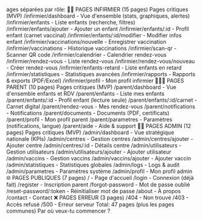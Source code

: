 ages séparées par rôle:
👨‍⚕️ PAGES INFIRMIER (15 pages)
Pages critiques (MVP)
/infirmier/dashboard - Vue d'ensemble (stats, graphiques, alertes)
/infirmier/enfants - Liste enfants (recherche, filtres)
/infirmier/enfants/ajouter - Ajouter un enfant
/infirmier/enfants/:id - Profil enfant (carnet vaccinal)
/infirmier/enfants/:id/modifier - Modifier infos enfant
/infirmier/vaccinations/nouvelle - Enregistrer vaccination
/infirmier/vaccinations - Historique vaccinations
/infirmier/scan-qr - Scanner QR code
/infirmier/calendrier - Calendrier rendez-vous
/infirmier/rendez-vous - Liste rendez-vous
/infirmier/rendez-vous/nouveau - Créer rendez-vous
/infirmier/enfants-retard - Liste enfants en retard
/infirmier/statistiques - Statistiques avancées
/infirmier/rapports - Rapports & exports (PDF/Excel)
/infirmier/profil - Mon profil infirmier
👨‍👩‍👧 PAGES PARENT (10 pages)
Pages critiques (MVP)
/parent/dashboard - Vue d'ensemble enfants et RDV
/parent/enfants - Liste mes enfants
/parent/enfants/:id - Profil enfant (lecture seule)
/parent/enfants/:id/carnet - Carnet digital
/parent/rendez-vous - Mes rendez-vous
/parent/notifications - Notifications
/parent/documents - Documents (PDF, certificats)
/parent/profil - Mon profil parent
/parent/parametres - Paramètres (notifications, langue)
/parent/aide - Aide & support
👨‍💼 PAGES ADMIN (12 pages)
Pages critiques (MVP)
/admin/dashboard - Vue stratégique nationale (KPIs)
/admin/centres - Gestion centres
/admin/centres/ajouter - Ajouter centre
/admin/centres/:id - Détails centre
/admin/utilisateurs - Gestion utilisateurs
/admin/utilisateurs/ajouter - Ajouter utilisateur
/admin/vaccins - Gestion vaccins
/admin/vaccins/ajouter - Ajouter vaccin
/admin/statistiques - Statistiques globales
/admin/logs - Logs & audit
/admin/parametres - Paramètres système
/admin/profil - Mon profil admin
🌐 PAGES PUBLIQUES (7 pages)
/ - Page d'accueil
/login - Connexion (déjà fait)
/register - Inscription parent
/forgot-password - Mot de passe oublié
/reset-password/:token - Réinitialiser mot de passe
/about - À propos
/contact - Contact
❌ PAGES ERREUR (3 pages)
/404 - Non trouvé
/403 - Accès refusé
/500 - Erreur serveur
Total: 47 pages (plus les pages communes)
Par où veux-tu commencer ?
